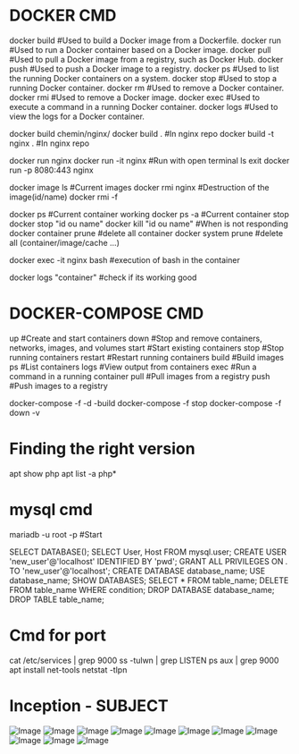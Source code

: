 # DOCKER CMD

docker build    #Used to build a Docker image from a Dockerfile.
docker run			#Used to run a Docker container based on a Docker image.
docker pull			#Used to pull a Docker image from a registry, such as Docker Hub.
docker push			#Used to push a Docker image to a registry.
docker ps			  #Used to list the running Docker containers on a system.
docker stop			#Used to stop a running Docker container.
docker rm			  #Used to remove a Docker container.
docker rmi			#Used to remove a Docker image.
docker exec			#Used to execute a command in a running Docker container.
docker logs			#Used to view the logs for a Docker container.

docker build chemin/nginx/
docker build .			#In nginx repo
docker build -t nginx .		#In nginx repo

docker run nginx
docker run -it nginx 		#Run with open terminal 
	ls 
	exit
docker run -p 8080:443 nginx

docker image ls 		#Current images
docker rmi nginx 		#Destruction of the image(id/name)
docker rmi -f

docker ps 			#Current container working
docker ps -a 			#Current container stop
docker stop "id ou name"
docker kill "id ou name" 	#When is not responding
docker container prune		#delete all container
docker system prune 		#delete all (container/image/cache ...)

docker exec -it nginx bash 	#execution of bash in the container 

docker logs "container"		#check if its working good


# DOCKER-COMPOSE CMD

up				#Create and start containers
down				#Stop and remove containers, networks, images, and volumes
start				#Start existing containers
stop				#Stop running containers
restart				#Restart running containers
build				#Build images
ps				#List containers
logs				#View output from containers
exec				#Run a command in a running container
pull				#Pull images from a registry
push				#Push images to a registry

docker-compose -f <path docker_compose> -d -build
docker-compose -f <path docker_compose> stop
docker-compose -f <path docker_compose> down -v


# Finding the right version
apt show php
apt list -a php*

# mysql cmd

mariadb -u root -p #Start

SELECT DATABASE();
SELECT User, Host FROM mysql.user;
CREATE USER 'new_user'@'localhost' IDENTIFIED BY 'pwd';
GRANT ALL PRIVILEGES ON *.* TO 'new_user'@'localhost';
CREATE DATABASE database_name;
USE database_name;
SHOW DATABASES;
SELECT * FROM table_name;
DELETE FROM table_name WHERE condition;
DROP DATABASE database_name;
DROP TABLE table_name;

# Cmd for port
cat /etc/services | grep 9000
ss -tulwn | grep LISTEN
ps aux | grep 9000
apt install net-tools 
netstat -tlpn








# Inception - SUBJECT

![Image](img/en.subject_page-0001.jpg)
![Image](img/en.subject_page-0002.jpg)
![Image](img/en.subject_page-0003.jpg)
![Image](img/en.subject_page-0004.jpg)
![Image](img/en.subject_page-0005.jpg)
![Image](img/en.subject_page-0006.jpg)
![Image](img/en.subject_page-0007.jpg)
![Image](img/en.subject_page-0008.jpg)
![Image](img/en.subject_page-0009.jpg)
![Image](img/en.subject_page-0010.jpg)
![Image](img/en.subject_page-0011.jpg)

